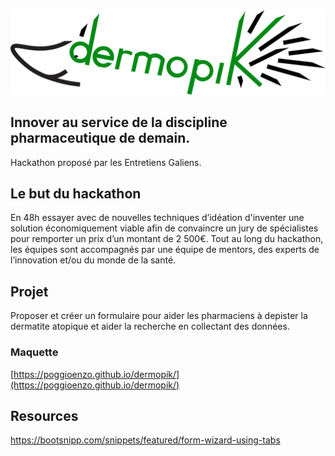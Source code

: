 <div style="text-align:center"><img src="dermapik7.jpg" /></div>

## Innover au service de la discipline pharmaceutique de demain.

Hackathon proposé par les Entretiens Galiens.

## Le but du hackathon
En 48h essayer avec de nouvelles techniques d’idéation d'inventer une solution économiquement viable afin de convaincre un jury de spécialistes pour remporter un prix d’un montant de 2 500€. Tout au long du hackathon, les équipes sont accompagnés par une équipe de mentors, des experts de l’innovation et/ou du monde de la santé.

## Projet

Proposer et créer un formulaire pour aider les pharmaciens à depister la dermatite atopique et aider la recherche en collectant des données.

### Maquette 
[https://poggioenzo.github.io/dermopik/](https://poggioenzo.github.io/dermopik/)

## Resources

<https://bootsnipp.com/snippets/featured/form-wizard-using-tabs>
